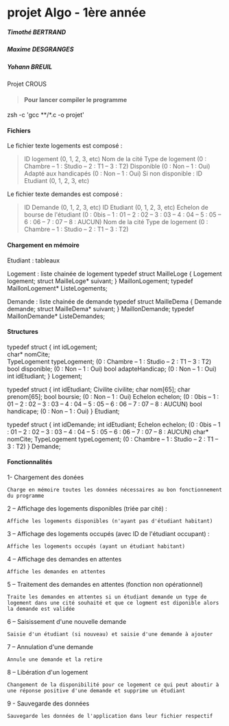# projet Algo - 1ère année

##### Timothé BERTRAND 
##### Maxime DESGRANGES
##### Yohann BREUIL

 Projet CROUS

> #### Pour lancer compiler le programme
 zsh -c 'gcc **/*.c -o projet'


#### Fichiers

Le fichier texte logements est composé :
>	ID logement (0, 1, 2, 3, etc)
>	Nom de la cité 
>	Type de logement (0 : Chambre – 1 : Studio – 2 : T1 – 3  : T2)
>	Disponible (0 : Non – 1 : Oui)
>	Adapté aux handicapés (0 : Non – 1 : Oui)
>	Si non disponible : ID Etudiant (0, 1, 2, 3, etc)

Le fichier texte demandes est composé :
>	ID Demande (0, 1, 2, 3, etc)
>	ID Etudiant (0, 1, 2, 3, etc)
>	Echelon de bourse de l'étudiant (0 : 0bis – 1 : 01 – 2 : 02 – 3 : 03 – 4 : 04 – 5 : 05 – 6 : 06 – 7 : 07 – 8 : AUCUN)
>	Nom de la cité 
>	Type de logement (0 : Chambre – 1 : Studio – 2 : T1 – 3  : T2)


#### Chargement en mémoire

Etudiant : tableaux

Logement : liste chainée de logement
typedef struct MailleLoge {
	Logement logement;
	struct MailleLoge* suivant;
} MaillonLogement;
typedef MaillonLogement* ListeLogements;

Demande : liste  chainée de demande
typedef struct MailleDema {
   Demande demande;
    struct MailleDema* suivant;
} MaillonDemande;
typedef MaillonDemande* ListeDemandes;


#### Structures

typedef struct {
    int idLogement; 	
    char* nomCite;	
    TypeLogement typeLogement;	 (0 : Chambre – 1 : Studio – 2 : T1 – 3  : T2)
    bool disponible;			 (0 : Non – 1 : Oui)
    bool adapteHandicap;		 (0 : Non – 1 : Oui)
    int idEtudiant;
} Logement;

typedef struct {
    int idEtudiant;
    Civilite civilite;
    char nom[65];
    char prenom[65];
    bool boursie;			(0 : Non – 1 : Oui)
    Echelon echelon;			(0 : 0bis – 1 : 01 – 2 : 02 – 3 : 03 – 4 : 04 – 5 : 05 – 6 : 06 – 7 : 07 – 8 : AUCUN)
    bool handicape;			(0 : Non – 1 : Oui)
} Etudiant;

typedef struct {
	int idDemande;
	int idEtudiant;
	Echelon echelon;		(0 : 0bis – 1 : 01 – 2 : 02 – 3 : 03 – 4 : 04 – 5 : 05 – 6 : 06 – 7 : 07 – 8 : AUCUN)
	char* nomCite;
	TypeLogement typeLogement;	(0 : Chambre – 1 : Studio – 2 : T1 – 3  : T2)
} Demande;


#### Fonctionnalités
1- Chargement des donées 

	Charge en mémoire toutes les données nécessaires au bon fonctionnement du programme

2 – Affichage des logements disponibles (triée par cité) :

	Affiche les logements disponibles (n'ayant pas d'étudiant habitant)

3 – Affichage des logements occupés (avec ID de l'étudiant occupant) : 

	Affiche les logements occupés (ayant un étudiant habitant)

4 – Affichage des demandes en attentes

	Affiche les demandes en attentes 

5 – Traitement des demandes en attentes (fonction non opérationnel)

	Traite les demandes en attentes si un étudiant demande un type de logement dans une cité souhaité et que ce logment est diponible alors la demande est validée
6 – Saisissement d'une nouvelle demande 

	Saisie d'un étudiant (si nouveau) et saisie d'une demande à ajouter

7 – Annulation d'une demande 

	Annule une demande et la retire

8 – Libération d'un logement 

	Changement de la disponibilité pour ce logement ce qui peut aboutir à une réponse positive d'une demande et supprime un étudiant
	
9 - Sauvegarde des données

	Sauvegarde les données de l'application dans leur fichier respectif


  

